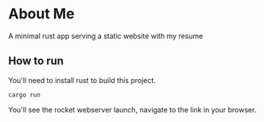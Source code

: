 # About Me
A minimal rust app serving a static website with my resume

## How to run

You'll need to install rust to build this project.

```shell
cargo run
```

You'll see the rocket webserver launch, navigate to the link in your browser.
